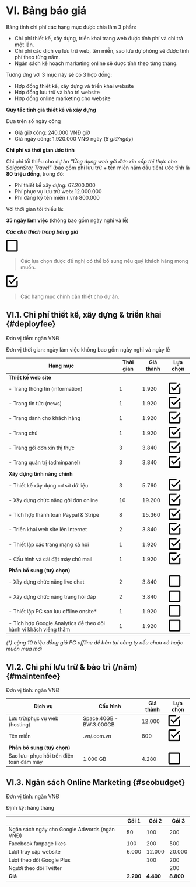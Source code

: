 # VI. Bảng báo giá

Bảng tính chi phí các hạng mục được chia làm 3 phần:

* Chi phí thiết kế, xây dựng, triển khai trang web được tính phí và chi trả một lần.
* Chi phí các dịch vụ lưu trữ web, tên miền, sao lưu dự phòng sẽ được tính phí theo từng năm.
* Ngân sách kế hoạch marketing online sẽ được tính theo từng tháng.

Tương ứng với 3 mục này sẽ có 3 hợp đồng:

* Hợp đồng thiết kế, xây dựng và triển khai website
* Hợp đồng lưu trữ và bảo trì website
* Hợp đồng online marketing cho website

**Quy tắc tính giá thiết kế và xây dựng**

Dựa trên số ngày công

* Giá giờ công: 240.000 VNĐ giờ
* Giá ngày công: 1.920.000 VNĐ ngày (_8 giờ/ngày_)

**Chi phí và thời gian ước tính**

Chi phí tối thiểu cho dự án _"Ứng dụng web gởi đơn xin cấp thị thực cho SaigonStar Travel"_ (bao gồm phí lưu trữ + tên miền năm đầu tiên) ước tính là **80 triệu đồng**, trong đó: 

* Phí thiết kế xây dựng: 67.200.000 
* Phí phục vụ lưu trữ web: 12.000.000
* Phí đăng ký tên miền (.vn) 800.000

Với thời gian tối thiểu là: 

**35 ngày làm việc** (không bao gồm ngày nghỉ và lễ)

_**Các chú thích trong bảng giá**_

![](/assets/check-blank.png)

> Các lựa chọn được đề nghị có thể bổ sung nếu quý khách hàng mong muốn.

![](/assets/check-check.png)

> Các hạng mục chính cần thiết cho dự án.

## VI.1. Chi phí thiết kế, xây dựng & triển khai {#deployfee}

Đơn vị tiền: ngàn VNĐ

Đơn vị thời gian: ngày làm việc không bao gồm ngày nghỉ và ngày lễ

| Hạng mục | Thời gian | Giá thành | Lựa chọn |
| --- | --- | --- | --- |
| **Thiết kế web site** |  | |  |
| - Trang thông tin (information) | 1 | 1.920 | ![](/assets/check-check.png) |
| - Trang tin tức (news) | 1 | 1.920 | ![](/assets/check-check.png) |
| - Trang dành cho khách hàng | 1 | 1.920 | ![](/assets/check-check.png) |
| - Trang chủ | 1 | 1.920 | ![](/assets/check-check.png) |
| - Trang gởi đơn xin thị thực | 3 | 3.840 | ![](/assets/check-check.png) |
| - Trang quản trị (adminpanel) | 3 | 3.840 | ![](/assets/check-check.png) |
| **Xây dựng tính năng chính** |  |  |  |
| - Thiết kế xây dựng cơ sở dữ liệu | 3 | 5.760 | ![](/assets/check-check.png) |
| - Xây dựng chức năng gởi đơn online | 10 | 19.200 | ![](/assets/check-check.png) |
| - Tích hợp thanh toán Paypal & Stripe | 8 | 15.360 | ![](/assets/check-check.png) |
| - Triển khai web site lên Internet | 2 | 3.840 | ![](/assets/check-check.png) |
| - Thiết lập các trang mạng xã hội | 1 | 1.920 | ![](/assets/check-check.png) |
| - Cấu hình và cài đặt máy chủ mail | 1 | 1.920 | ![](/assets/check-check.png) |
| **Phần bổ sung (tuỳ chọn)** |  |  |  |
| - Xây dựng chức năng live chat | 2 | 3.840 | ![](/assets/check-blank.png) |
| - Xây dựng chức năng trang hỏi đáp | 2 | 3.840 | ![](/assets/check-blank.png) |
| - Thiết lập PC sao lưu offline onsite* | 1 | 1.920 | ![](/assets/check-blank.png) |
| - Tích hợp Google Analytics để theo dõi hành vi khách viếng thăm | 1 | 1.920 | ![](/assets/check-blank.png) |

_(*) cộng 10 triệu đồng giá PC offline để bàn tại công ty nếu chưa có hoặc muốn mua mới_

## VI.2. Chi phí lưu trữ & bảo trì (/năm) {#maintenfee}

Đơn vị tính: ngàn VNĐ

| Dịch vụ | Cấu hình | Giá thành | Lựa chọn |
| --- | --- | --- | --- |
| Lưu trữ/phục vụ web (hosting) | Space:40GB - BW:3.000GB | 12.000 | ![](/assets/check-check.png) |
| Tên miền | .vn/.com.vn | 800 | ![](/assets/check-check.png) |
| **Phần bổ sung (tuỳ chọn)** |  |  |  |
| Sao lưu-phục hồi trên điện toán đám mây | 1.000 GB | 4.280 | ![](/assets/check-blank.png) |

## VI.3. Ngân sách Online Marketing {#seobudget}

Đơn vị tính: ngàn VNĐ

Định kỳ: hàng tháng

|  | Gói 1 | Gói 2 | Gói 3 |
| --- | --- | --- |----|
|  Ngân sách ngày cho Google Adwords (ngàn VNĐ) | 50 | 100  | 200 |
|  Facebook fanpage likes | 100 | 200 | 500 |
|  Lượt truy cập website | 6.000 | 12.000  | 20.000 |
|  Lượt theo dõi Google Plus |  | 100  | 200 |
|  Người theo dõi Twitter |  |  | 200 |
| **Giá** | **2.200** | **4.400** | **8.800** |
